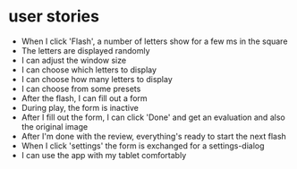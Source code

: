 # user stories

- When I click 'Flash', a number of letters show for a few ms in the square
- The letters are displayed randomly
- I can adjust the window size
- I can choose which letters to display
- I can choose how many letters to display
- I can choose from some presets
- After the flash, I can fill out a form
- During play, the form is inactive
- After I fill out the form, I can click 'Done' and get an evaluation and also the original image
- After I'm done with the review, everything's ready to start the next flash
- When I click 'settings' the form is exchanged for a settings-dialog
- I can use the app with my tablet comfortably
